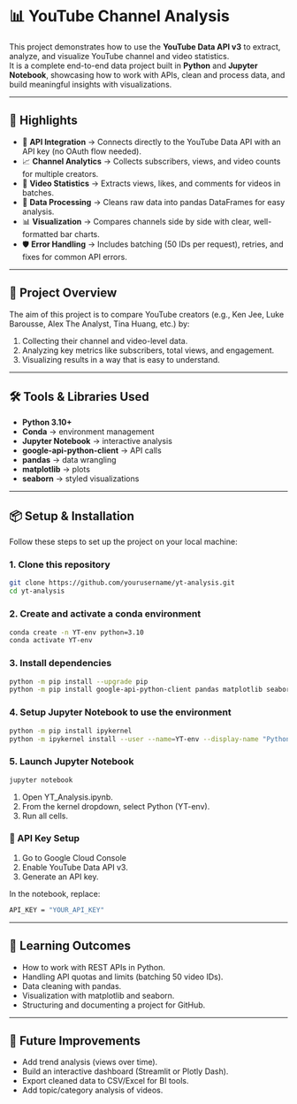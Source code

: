 # 📊 YouTube Channel Analysis

This project demonstrates how to use the **YouTube Data API v3** to extract, analyze, and visualize YouTube channel and video statistics.  
It is a complete end-to-end data project built in **Python** and **Jupyter Notebook**, showcasing how to work with APIs, clean and process data, and build meaningful insights with visualizations.

---

## 🌟 Highlights
- 🔑 **API Integration** → Connects directly to the YouTube Data API with an API key (no OAuth flow needed).  
- 📈 **Channel Analytics** → Collects subscribers, views, and video counts for multiple creators.  
- 🎥 **Video Statistics** → Extracts views, likes, and comments for videos in batches.  
- 🧹 **Data Processing** → Cleans raw data into pandas DataFrames for easy analysis.  
- 📊 **Visualization** → Compares channels side by side with clear, well-formatted bar charts.  
- 🛡 **Error Handling** → Includes batching (50 IDs per request), retries, and fixes for common API errors.  

---

## 🚀 Project Overview
The aim of this project is to compare YouTube creators (e.g., Ken Jee, Luke Barousse, Alex The Analyst, Tina Huang, etc.) by:
1. Collecting their channel and video-level data.
2. Analyzing key metrics like subscribers, total views, and engagement.
3. Visualizing results in a way that is easy to understand.  
---

## 🛠️ Tools & Libraries Used
- **Python 3.10+**
- **Conda** → environment management  
- **Jupyter Notebook** → interactive analysis  
- **google-api-python-client** → API calls  
- **pandas** → data wrangling  
- **matplotlib** → plots  
- **seaborn** → styled visualizations  

---

## 📦 Setup & Installation

Follow these steps to set up the project on your local machine:

### 1. Clone this repository
```bash
git clone https://github.com/yourusername/yt-analysis.git
cd yt-analysis
```

### 2. Create and activate a conda environment
```bash
conda create -n YT-env python=3.10
conda activate YT-env
```

### 3. Install dependencies
```bash
python -m pip install --upgrade pip
python -m pip install google-api-python-client pandas matplotlib seaborn jupyter
```

### 4. Setup Jupyter Notebook to use the environment
```bash
python -m pip install ipykernel
python -m ipykernel install --user --name=YT-env --display-name "Python (YT-env)"
```

### 5. Launch Jupyter Notebook
```bash
jupyter notebook
```

1. Open YT_Analysis.ipynb.
2. From the kernel dropdown, select Python (YT-env).
3. Run all cells.

### 🔑 API Key Setup
1. Go to Google Cloud Console
2. Enable YouTube Data API v3.
3. Generate an API key.

In the notebook, replace:
```bash
API_KEY = "YOUR_API_KEY"
```
---

## 🎯 Learning Outcomes

- How to work with REST APIs in Python.
- Handling API quotas and limits (batching 50 video IDs).
- Data cleaning with pandas.
- Visualization with matplotlib and seaborn.
- Structuring and documenting a project for GitHub.

---

## 📌 Future Improvements

- Add trend analysis (views over time).
- Build an interactive dashboard (Streamlit or Plotly Dash).
- Export cleaned data to CSV/Excel for BI tools.
- Add topic/category analysis of videos.
